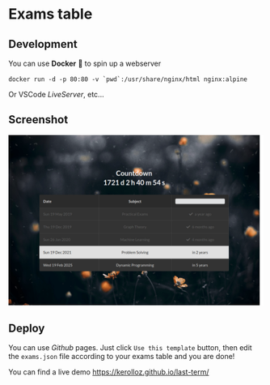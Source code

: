 # Exams table

## Development

You can use **Docker** :whale: to spin up a webserver

```shell
docker run -d -p 80:80 -v `pwd`:/usr/share/nginx/html nginx:alpine
```

Or VSCode _LiveServer_, etc...

## Screenshot

![screenshot](./screenshot.png)

## Deploy

You can use _Github_ pages. Just click `Use this template` button, then edit the `exams.json` file according to your exams table and you are done!

You can find a live demo <https://kerolloz.github.io/last-term/>
